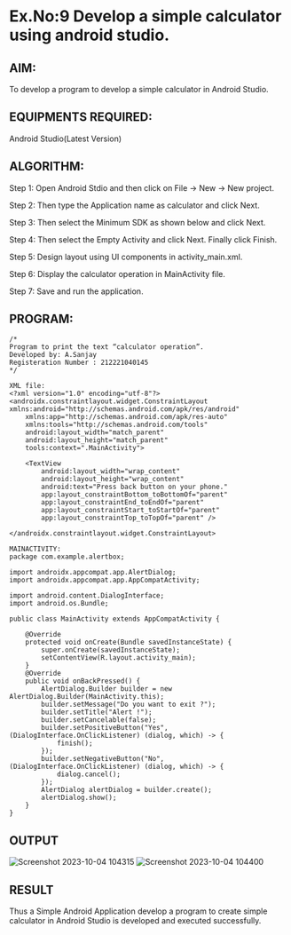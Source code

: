 # Ex.No:9 Develop a simple calculator using android studio.

## AIM:

To develop a program to develop a simple calculator in Android Studio.

## EQUIPMENTS REQUIRED:

Android Studio(Latest Version)

## ALGORITHM:

Step 1: Open Android Stdio and then click on File -> New -> New project.

Step 2: Then type the Application name as calculator and click Next. 

Step 3: Then select the Minimum SDK as shown below and click Next.

Step 4: Then select the Empty Activity and click Next. Finally click Finish.

Step 5: Design layout using UI components in activity_main.xml.

Step 6: Display the calculator operation in MainActivity file.

Step 7: Save and run the application.

## PROGRAM:
```
/*
Program to print the text “calculator operation”.
Developed by: A.Sanjay
Registeration Number : 212221040145
*/
```
```
XML file:
<?xml version="1.0" encoding="utf-8"?>
<androidx.constraintlayout.widget.ConstraintLayout xmlns:android="http://schemas.android.com/apk/res/android"
    xmlns:app="http://schemas.android.com/apk/res-auto"
    xmlns:tools="http://schemas.android.com/tools"
    android:layout_width="match_parent"
    android:layout_height="match_parent"
    tools:context=".MainActivity">

    <TextView
        android:layout_width="wrap_content"
        android:layout_height="wrap_content"
        android:text="Press back button on your phone."
        app:layout_constraintBottom_toBottomOf="parent"
        app:layout_constraintEnd_toEndOf="parent"
        app:layout_constraintStart_toStartOf="parent"
        app:layout_constraintTop_toTopOf="parent" />

</androidx.constraintlayout.widget.ConstraintLayout>
```
```
MAINACTIVITY:
package com.example.alertbox;

import androidx.appcompat.app.AlertDialog;
import androidx.appcompat.app.AppCompatActivity;

import android.content.DialogInterface;
import android.os.Bundle;

public class MainActivity extends AppCompatActivity {

    @Override
    protected void onCreate(Bundle savedInstanceState) {
        super.onCreate(savedInstanceState);
        setContentView(R.layout.activity_main);
    }
    @Override
    public void onBackPressed() {
        AlertDialog.Builder builder = new AlertDialog.Builder(MainActivity.this);
        builder.setMessage("Do you want to exit ?");
        builder.setTitle("Alert !");
        builder.setCancelable(false);
        builder.setPositiveButton("Yes", (DialogInterface.OnClickListener) (dialog, which) -> {
            finish();
        });
        builder.setNegativeButton("No", (DialogInterface.OnClickListener) (dialog, which) -> {
            dialog.cancel();
        });
        AlertDialog alertDialog = builder.create();
        alertDialog.show();
    }
}
```

## OUTPUT
![Screenshot 2023-10-04 104315](https://github.com/MilitantVlr/Exp9/assets/121683193/2a528a03-617b-490b-999f-5a64ee5ea5f5)
![Screenshot 2023-10-04 104400](https://github.com/MilitantVlr/Exp9/assets/121683193/2d62cbac-d3ab-4284-8908-fc8e017d096e)




## RESULT
Thus a Simple Android Application develop a program to create simple calculator in Android Studio is developed and executed successfully.

